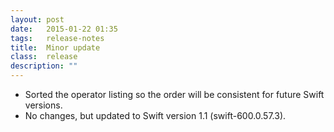 ```yaml
---
layout: post
date:   2015-01-22 01:35
tags:   release-notes
title:  Minor update
class:  release
description: ""
---
```


- Sorted the operator listing so the order will be consistent for future Swift versions.
- No changes, but updated to Swift version 1.1 (swift-600.0.57.3).
